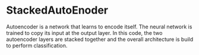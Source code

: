 # StackedAutoEnoder
Autoencoder is a network that learns to encode itself. The neural network is trained to copy its input at the output layer. In this code, the two autoencoder layers are stacked together and the overall architecture is build to perform classification.  
